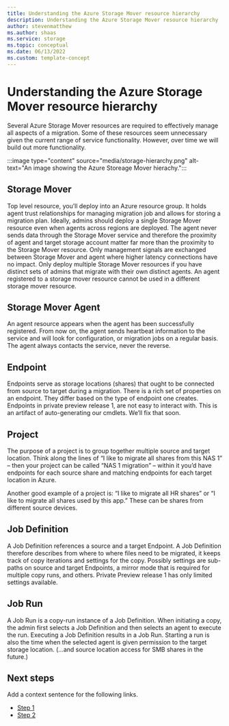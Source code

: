 ```yaml
---
title: Understanding the Azure Storage Mover resource hierarchy
description: Understanding the Azure Storage Mover resource hierarchy
author: stevenmatthew
ms.author: shaas
ms.service: storage
ms.topic: conceptual
ms.date: 06/13/2022
ms.custom: template-concept
---
```


# Understanding the Azure Storage Mover resource hierarchy

Several Azure Storage Mover resources are required to effectively manage all aspects of a migration. Some of these resources seem unnecessary given the current range of service functionality. However, over time we will build out more functionality.

:::image type="content" source="media/storage-hierarchy.png" alt-text="An image showing the Azure Storeage Mover hierachy.":::

## Storage Mover

Top level resource, you’ll deploy into an Azure resource group. It holds agent trust relationships for managing migration job and allows for storing a migration plan. Ideally, admins should deploy a single Storage Mover resource even when agents across regions are deployed. The agent never sends data through the Storage Mover service and therefore the proximity of agent and target storage account matter far more than the proximity to the Storage Mover resource. Only management signals are exchanged between Storage Mover and agent where higher latency connections have no impact. Only deploy multiple Storage Mover resources if you have distinct sets of admins that migrate with their own distinct agents. An agent registered to a storage mover resource cannot be used in a different storage mover resource.

## Storage Mover Agent

An agent resource appears when the agent has been successfully registered. From now on, the agent sends heartbeat information to the service and will look for configuration, or migration jobs on a regular basis. The agent always contacts the service, never the reverse.

## Endpoint

Endpoints serve as storage locations (shares) that ought to be connected from source to target during a migration. There is a rich set of properties on an endpoint. They differ based on the type of endpoint one creates. Endpoints in private preview release 1, are not easy to interact with. This is an artifact of auto-generating our cmdlets. We’ll fix that soon.

## Project

The purpose of a project is to group together multiple source and target location. Think along the lines of “I like to migrate all shares from this NAS 1” – then your project can be called “NAS 1 migration” – within it you’d have endpoints for each source share and matching endpoints for each target location in Azure.

Another good example of a project is: “I like to migrate all HR shares” or “I like to migrate all shares used by this app.” These can be shares from different source devices. 

## Job Definition

A Job Definition references a source and a target Endpoint. A Job Definition therefore describes from where to where files need to be migrated, it keeps track of copy iterations and settings for the copy. Possibly settings are sub-paths on source and target Endpoints, a mirror mode that is required for multiple copy runs, and others. Private Preview release 1 has only limited settings available.

## Job Run

A Job Run is a copy-run instance of a Job Definition. When initiating a copy, the admin first selects a Job Definition and then selects an agent to execute the run. Executing a Job Definition results in a Job Run. Starting a run is also the time when the selected agent is given permission to the target storage location. (…and source location access for SMB shares in the future.)

## Next steps

Add a context sentence for the following links.

- [Step 1](service-overview.md)
- [Step 2](service-overview.md)
